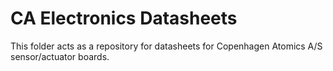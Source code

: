 # CA Electronics Datasheets

This folder acts as a repository for datasheets for Copenhagen Atomics A/S sensor/actuator boards.